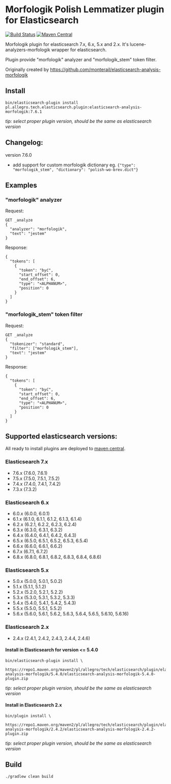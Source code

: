 # Morfologik Polish Lemmatizer plugin for Elasticsearch #
[![Build Status](https://travis-ci.org/allegro/elasticsearch-analysis-morfologik.svg?branch=master)](https://travis-ci.org/allegro/elasticsearch-analysis-morfologik)
[![Maven Central](https://img.shields.io/maven-metadata/v/https/repo1.maven.org/maven2/pl/allegro/tech/elasticsearch/plugin/elasticsearch-analysis-morfologik/maven-metadata.xml.svg)](https://repo1.maven.org/maven2/pl/allegro/tech/elasticsearch/plugin/elasticsearch-analysis-morfologik/)

Morfologik plugin for elasticsearch 7.x, 6.x, 5.x and 2.x. It's lucene-analyzers-morfologik wrapper for elasticsearch.

Plugin provide "morfologik" analyzer and "morfologik_stem" token filter.

Originally created by https://github.com/monterail/elasticsearch-analysis-morfologik

## Install
  
```
bin/elasticsearch-plugin install pl.allegro.tech.elasticsearch.plugin:elasticsearch-analysis-morfologik:7.6.1
```

*tip: select proper plugin version, should be the same as elasticsearch version*

## Changelog:
version 7.6.0
 - add support for custom morfologik dictionary eg. `{"type": "morfologik_stem", "dictionary": "polish-wo-brev.dict"}`

## Examples ## 

### "morfologik" analyzer ###
Request:
```
GET _analyze
{
  "analyzer": "morfologik",
  "text": "jestem"
}
```
Response:
```
{
  "tokens": [
    {
      "token": "być",
      "start_offset": 0,
      "end_offset": 6,
      "type": "<ALPHANUM>",
      "position": 0
    }
  ]
}
```

### "morfologik_stem" token filter ###
Request:
```
GET _analyze
{
  "tokenizer": "standard",
  "filter": ["morfologik_stem"],
  "text": "jestem"
}
```
Response:
```
{
  "tokens": [
    {
      "token": "być",
      "start_offset": 0,
      "end_offset": 6,
      "type": "<ALPHANUM>",
      "position": 0
    }
  ]
}
```

## Supported elasticsearch versions: ##

All ready to install plugins are deployed to [maven central](https://repo1.maven.org/maven2/pl/allegro/tech/elasticsearch/plugin/elasticsearch-analysis-morfologik/).

### Elasticsearch 7.x
- 7.6.x (7.6.0, 7.6.1)
- 7.5.x (7.5.0, 7.5.1, 7.5.2)
- 7.4.x (7.4.0, 7.4.1, 7.4.2)
- 7.3.x (7.3.2)

### Elasticsearch 6.x
- 6.0.x (6.0.0, 6.0.1)
- 6.1.x (6.1.0, 6.1.1, 6.1.2, 6.1.3, 6.1.4)
- 6.2.x (6.2.1, 6.2.2, 6.2.3, 6.2.4)
- 6.3.x (6.3.0, 6.3.1, 6.3.2)
- 6.4.x (6.4.0, 6.4.1, 6.4.2, 6.4.3)
- 6.5.x (6.5.0, 6.5.1, 6.5.2, 6.5.3, 6.5.4)
- 6.6.x (6.6.0, 6.6.1, 6.6.2)
- 6.7.x (6.7.1, 6.7.2)
- 6.8.x (6.8.0, 6.8.1, 6.8.2, 6.8.3, 6.8.4, 6.8.6)

### Elasticsearch 5.x
- 5.0.x (5.0.0, 5.0.1, 5.0.2)
- 5.1.x (5.1.1, 5.1.2)
- 5.2.x (5.2.0, 5.2.1, 5.2.2)
- 5.3.x (5.3.0, 5.3.1, 5.3.2, 5.3.3)
- 5.4.x (5.4.0, 5.4.1, 5.4.2, 5.4.3)
- 5.5.x (5.5.0, 5.5.1, 5.5.2)
- 5.6.x (5.6.0, 5.6.1, 5.6.2, 5.6.3, 5.6.4, 5.6.5, 5.6.10, 5.6.16)

### Elasticsearch 2.x
- 2.4.x (2.4.1, 2.4.2, 2.4.3, 2.4.4, 2.4.6)


#### Install in Elasticsearch for version <= 5.4.0
 
```
bin/elasticsearch-plugin install \
  https://repo1.maven.org/maven2/pl/allegro/tech/elasticsearch/plugin/elasticsearch-analysis-morfologik/5.4.0/elasticsearch-analysis-morfologik-5.4.0-plugin.zip
```

*tip: select proper plugin version, should be the same as elasticsearch version*


#### Install in Elasticsearch 2.x
```
bin/plugin install \
  https://repo1.maven.org/maven2/pl/allegro/tech/elasticsearch/plugin/elasticsearch-analysis-morfologik/2.4.2/elasticsearch-analysis-morfologik-2.4.2-plugin.zip
```
*tip: select proper plugin version, should be the same as elasticsearch version*

## Build ##

`./gradlew clean build`

